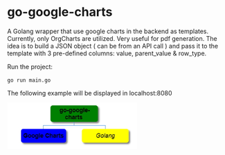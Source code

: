# go-google-charts
A Golang wrapper that use google charts in the backend as templates. Currently, only OrgCharts are utilized. Very useful for pdf generation. The idea is to build a JSON object ( can be from an API call ) and pass it to the template with 3 pre-defined columns: value, parent_value &amp; row_type.

Run the project:
```Golang 
go run main.go 
```

The following example will be displayed in localhost:8080

<img src="https://raw.githubusercontent.com/lelinu/go-google-charts/master/src/example/org-chart-example.jpg" alt="drawing" width="300"/>